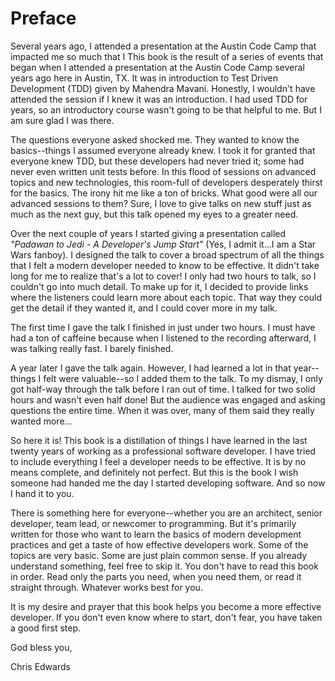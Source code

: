 # Preface
Several years ago, I attended a presentation at the Austin Code Camp that impacted me so much that I 
This book is the result of a series of events that began when I attended a presentation at the Austin Code Camp several years ago here in Austin, TX. It was in introduction to Test Driven Development (TDD) given by Mahendra Mavani. Honestly, I wouldn't have attended the session if I knew it was an introduction. I had used TDD for years, so an introductory course wasn't going to be that helpful to me. But I am sure glad I was there. 

The questions everyone asked shocked me. They wanted to know the basics--things I assumed everyone already knew. I took it for granted that everyone knew TDD, but these developers had never tried it; some had never even written unit tests before. In this flood of sessions on advanced topics and new technologies, this room-full of developers desperately thirst for the basics. The irony hit me like a ton of bricks. What good were all our advanced sessions to them? Sure, I love to give talks on new stuff just as much as the next guy, but this talk opened my eyes to a greater need. 

Over the next couple of years I started giving a presentation called *"Padawan to Jedi - A Developer's Jump Start"* (Yes, I admit it…I am a Star Wars fanboy). I designed the talk to cover a broad spectrum of all the things that I felt a modern developer needed to know to be effective. It didn't take long for me to realize that's a lot to cover! I only had two hours to talk, so I couldn't go into much detail. To make up for it, I decided to provide links where the listeners could learn more about each topic. That way they could get the detail if they wanted it, and I could cover more in my talk.

The first time I gave the talk I finished in just under two hours. I must have had a ton of caffeine because when I listened to the recording afterward, I was talking really fast. I barely finished.

A year later I gave the talk again. However, I had learned a lot in that year--things I felt were valuable--so I added them to the talk. To my dismay, I only got half-way through the talk before I ran out of time. I talked for two solid hours and wasn't even half done! But the audience was engaged and asking questions the entire time. When it was over, many of them said they really wanted more… 

So here it is! This book is a distillation of things I have learned in the last twenty years of working as a professional software developer. I have tried to include everything I feel a developer needs to be effective. It is by no means complete, and definitely not perfect. But this is the book I wish someone had handed me the day I started developing software. And so now I hand it to you.

There is something here for everyone--whether you are an architect, senior developer, team lead, or newcomer to programming. But it's primarily written for those who want to learn the basics of modern development practices and get a taste of how effective developers work. Some of the topics are very basic. Some are just plain common sense. If you already understand something, feel free to skip it. You don't have to read this book in order. Read only the parts you need, when you need them, or read it straight through. Whatever works best for you.

It is my desire and prayer that this book helps you become a more effective developer. If you don't even know where to start, don't fear, you have taken a good first step.

God bless you,

Chris Edwards